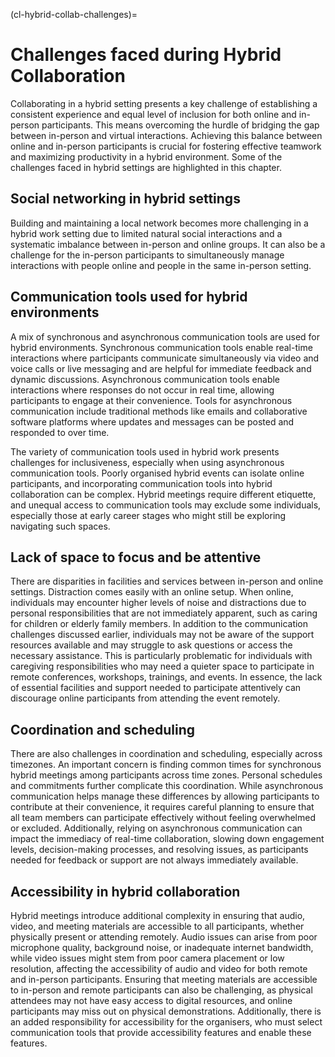 (cl-hybrid-collab-challenges)=
# Challenges faced during Hybrid Collaboration

Collaborating in a hybrid setting presents a key challenge of establishing a consistent experience and equal level of inclusion for both online and in-person participants. 
This means overcoming the hurdle of bridging the gap between in-person and virtual interactions. 
Achieving this balance between online and in-person participants is crucial for fostering effective teamwork and maximizing productivity in a hybrid environment.
Some of the challenges faced in hybrid settings are highlighted in this chapter.

## Social networking in hybrid settings

Building and maintaining a local network becomes more challenging in a hybrid work setting due to limited natural social interactions and a systematic imbalance between in-person and online groups. 
It can also be a challenge for the in-person participants to simultaneously manage interactions with people online and people in the same in-person setting.

## Communication tools used for hybrid environments
A mix of synchronous and asynchronous communication tools are used for hybrid environments.
Synchronous communication tools enable real-time interactions where participants communicate simultaneously via video and voice calls or live messaging and are helpful for immediate feedback and dynamic discussions.
Asynchronous communication tools enable interactions where responses do not occur in real time, allowing participants to engage at their convenience. Tools for asynchronous communication include traditional methods like emails and collaborative software platforms where updates and messages can be posted and responded to over time.

The variety of communication tools used in hybrid work presents challenges for inclusiveness, especially when using asynchronous communication tools. Poorly organised hybrid events can isolate online participants, and incorporating communication tools into hybrid collaboration can be complex. Hybrid meetings require different etiquette, and unequal access to communication tools may exclude some individuals, especially those at early career stages who might still be exploring navigating such spaces.

## Lack of space to focus and be attentive
There are disparities in facilities and services between in-person and online settings.
Distraction comes easily with an online setup.
When online, individuals may encounter higher levels of noise and distractions due to personal responsibilities that are not immediately apparent, such as caring for children or elderly family members. 
In addition to the communication challenges discussed earlier, individuals may not be aware of the support resources available and may struggle to ask questions or access the necessary assistance.
This is particularly problematic for individuals with caregiving responsibilities who may need a quieter space to participate in remote conferences, workshops, trainings, and events. 
In essence, the lack of essential facilities and support needed to participate attentively can discourage online participants from attending the event remotely.

## Coordination and scheduling
There are also challenges in coordination and scheduling, especially across timezones. An important concern is finding common times for synchronous hybrid meetings among participants across time zones. Personal schedules and commitments further complicate this coordination. While asynchronous communication helps manage these differences by allowing participants to contribute at their convenience, it requires careful planning to ensure that all team members can participate effectively without feeling overwhelmed or excluded. Additionally, relying on asynchronous communication can impact the immediacy of real-time collaboration, slowing down engagement levels, decision-making processes, and resolving issues, as participants needed for feedback or support are not always immediately available.  

## Accessibility in hybrid collaboration
Hybrid meetings introduce additional complexity in ensuring that audio, video, and meeting materials are accessible to all participants, whether physically present or attending remotely. Audio issues can arise from poor microphone quality, background noise, or inadequate internet bandwidth, while video issues might stem from poor camera placement or low resolution, affecting the accessibility of audio and video for both remote and in-person participants. Ensuring that meeting materials are accessible to in-person and remote participants can also be challenging, as physical attendees may not have easy access to digital resources, and online participants may miss out on physical demonstrations. Additionally, there is an added responsibility for accessibility for the organisers, who must select communication tools that provide accessibility features and enable these features.
